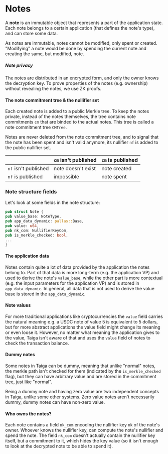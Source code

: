 # Notes

A **note** is an immutable object that represents a part of the application state. Each note belongs to a certain application (that defines the note's type), and can store some data.

As notes are immutable, notes cannot be modified, only spent or created. "Modifying" a note would be done by spending the current note and creating the same, but modified, note.



##### Note privacy
The notes are distributed in an encrypted form, and only the owner knows the decryption key. 
To prove properties of the notes (e.g. ownership) without revealing the notes, we use ZK proofs.

#### The note commitment tree & the nullifier set

Each created note is added to a public Merkle tree. To keep the notes private, instead of the notes themselves, 
the tree contains note commitments `cm` that are binded to the actual notes. 
This tree is called a note commitment tree `CMTree`. 

Notes are never deleted from the note commitment tree, 
and to signal that the note has been spent and isn't valid anymore, its nullifier `nf` is added to the public nullifier set.

||`cm` isn't published|`cm` is published|
|-|-|-|
|`nf` isn't published|note doesn't exist|note created|
|`nf` is published|impossible|note spent|

### Note structure fields

Let's look at some fields in the note structure:

```rust
pub struct Note {
pub value_base: NoteType,
pub app_data_dynamic: pallas::Base,
pub value: u64,
pub nk_com: NullifierKeyCom,
pub is_merkle_checked: bool,
...
}
```
#### The application data
Notes contain quite a lot of data provided by the application the notes belong to. 
Part of that data is more long-term (e.g. the application VP) and used to derive the note's `value_base`, while
the other part is more contextual (e.g. the input parameters for the application VP) and is stored in `app_data_dynamic`. 
In general, all data that is not used to derive the value base is stored in the `app_data_dynamic`.

#### Note values
For more traditional applications like cryptocurrencies the `value` field carries the natural meaning 
e.g. a USDC note of value 5 is equivalent to 5 dollars, but for more abstract applications the value field might change its meaning or even loose it. 
However, no matter what meaning the application gives to the value, Taiga isn't aware of that and uses the `value` field of notes to check the transaction balance.

#### Dummy notes
Some notes in Taiga can be dummy, meaning that unlike "normal" notes, the merkle path isn't checked for them (indicated by the `is_merkle_checked` flag), 
but they can have arbitrary value and are stored in the commitment tree, just like "normal".

Being a dummy note and having zero value are two independent concepts in Taiga, unlike some other systems. 
Zero value notes aren't necessarily dummy, dummy notes can have non-zero value. 

#### Who owns the notes?

Each note contains a field `nk_com` encoding the nullifier key `nk` of the note's owner. 
Whoever knows the nullifier key, can compute the note's nullifier and spend the note. 
The field `nk_com` doesn't actually contain the nullifier key itself, but a commitment to it, 
which hides the key value (so it isn't enough to look at the decrypted note to be able to spend it).



